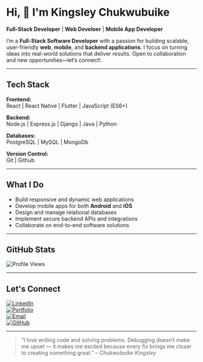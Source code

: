 #  Hi, 👋 I'm Kingsley Chukwubuike  

 **Full-Stack Developer** |  **Web Develoer** |  **Mobile App Developer**

I’m a **Full-Stack Software Developer** with a passion for building scalable, user-friendly **web**, **mobile**, and **backend applications**. I focus on turning ideas into real-world solutions that deliver results. Open to collaboration and new opportunities—let’s connect!.

---


##  Tech Stack

**Frontend:**  
 React | React Native | Flutter | JavaScript (ES6+)

**Backend:**  
 Node.js | Express.js | Django | Java | Python

**Databases:**  
 PostgreSQL | MySQL | MongoDb

**Version Control:**  
 Git | Github

---

##  What I Do
- Build responsive and dynamic web applications  
- Develop mobile apps for both **Android** and **iOS**  
- Design and manage relational databases  
- Implement secure backend APIs and integrations  
- Collaborate on end-to-end software solutions

---


##  GitHub Stats
 
![Profile Views](https://komarev.com/ghpvc/?username=Buike369&label=Profile%20Views&color=ff69b4&style=flat)

---


##  Let's Connect
[![LinkedIn](https://img.shields.io/badge/LinkedIn-0077B5?logo=linkedin&logoColor=white)](https://www.linkedin.com/in/chukwubuike-kingsley-1a6054224)  
[![Portfolio](https://img.shields.io/badge/Portfolio-000?logo=react&logoColor=white)](https://kingsley-self.vercel.app)  
[![Email](https://img.shields.io/badge/Email-D14836?logo=gmail&logoColor=white)](mailto:chukwubuikekingsley369@gmail.com)  
[![GitHub](https://img.shields.io/badge/GitHub-181717?logo=github&logoColor=white)](https://github.com/Buike369)  

---

> “I love writing code and solving problems. Debugging doesn’t make me upset — it makes me excited because every fix brings me closer to creating something great.” – *Chukwubuike Kingsley*

